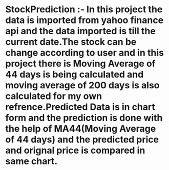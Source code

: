# StockPrediction :- In this project the data is imported from yahoo finance api and the data imported is till the current date.The stock can be change according to user and in this project there is Moving Average of 44 days is being calculated and moving average of 200 days is also calculated for my own refrence.Predicted Data is in chart form and the prediction is done with the help of MA44(Moving Average of 44 days) and the predicted price and orignal price is compared in same chart.
